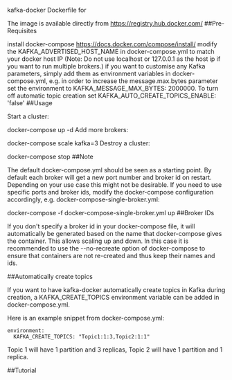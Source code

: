 kafka-docker
Dockerfile for

The image is available directly from https://registry.hub.docker.com/
##Pre-Requisites

install docker-compose https://docs.docker.com/compose/install/
modify the KAFKA_ADVERTISED_HOST_NAME in docker-compose.yml to match your docker host IP (Note: Do not use localhost or 127.0.0.1 as the host ip if you want to run multiple brokers.)
if you want to customise any Kafka parameters, simply add them as environment variables in docker-compose.yml, e.g. in order to increase the message.max.bytes parameter set the environment to KAFKA_MESSAGE_MAX_BYTES: 2000000. To turn off automatic topic creation set KAFKA_AUTO_CREATE_TOPICS_ENABLE: 'false'
##Usage

Start a cluster:

docker-compose up -d
Add more brokers:

docker-compose scale kafka=3
Destroy a cluster:

docker-compose stop
##Note

The default docker-compose.yml should be seen as a starting point. By default each broker will get a new port number and broker id on restart. Depending on your use case this might not be desirable. If you need to use specific ports and broker ids, modify the docker-compose configuration accordingly, e.g. docker-compose-single-broker.yml:

docker-compose -f docker-compose-single-broker.yml up
##Broker IDs

If you don't specify a broker id in your docker-compose file, it will automatically be generated based on the name that docker-compose gives the container. This allows scaling up and down. In this case it is recommended to use the --no-recreate option of docker-compose to ensure that containers are not re-created and thus keep their names and ids.

##Automatically create topics

If you want to have kafka-docker automatically create topics in Kafka during
creation, a KAFKA_CREATE_TOPICS environment variable can be
added in docker-compose.yml.

Here is an example snippet from docker-compose.yml:

    environment:
      KAFKA_CREATE_TOPICS: "Topic1:1:3,Topic2:1:1"
Topic 1 will have 1 partition and 3 replicas, Topic 2 will have 1 partition and 1 replica.

##Tutorial
